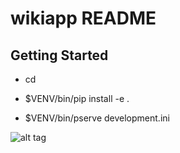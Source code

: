 wikiapp README
==================

Getting Started
---------------

- cd <directory containing this file>

- $VENV/bin/pip install -e .

- $VENV/bin/pserve development.ini

![alt tag](https://raw.githubusercontent.com/daniestrijdom/wikiapp/example.png)
